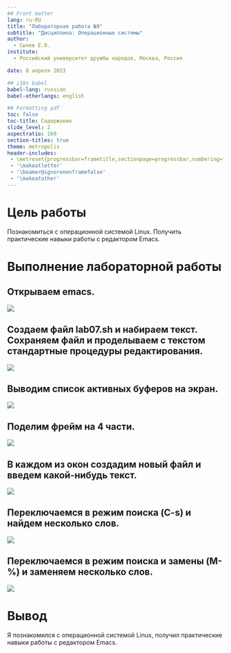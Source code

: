 ```yaml
---
## Front matter
lang: ru-RU
title: "Лабораторная работа №9"
subtitle: "Дисциплина: Операционные системы"
author:
  - Сычев Е.О.
institute:
  - Российский университет дружбы народов, Москва, Россия

date: 8 апреля 2023

## i18n babel
babel-lang: russian
babel-otherlangs: english

## Formatting pdf
toc: false
toc-title: Содержание
slide_level: 2
aspectratio: 169
section-titles: true
theme: metropolis
header-includes:
 - \metroset{progressbar=frametitle,sectionpage=progressbar,numbering=fraction}
 - '\makeatletter'
 - '\beamer@ignorenonframefalse'
 - '\makeatother'
---
```



# Цель работы

Познакомиться с операционной системой Linux. Получить практические навыки работы с редактором Emacs.

# Выполнение лабораторной работы

## Открываем emacs.

![](image/1.png)

## Создаем файл lab07.sh и набираем текст. Сохраняем файл и проделываем с текстом стандартные процедуры редактирования.

![](image/2.png)

## Выводим список активных буферов на экран.

![](image/3.png)

## Поделим фрейм на 4 части.

![](image/4.png)

## В каждом из окон создадим новый файл и введем какой-нибудь текст.

![](image/5.png)

## Переключаемся в режим поиска (C-s) и найдем несколько слов.

![](image/6.png)

## Переключаемся в режим поиска и замены (M-%) и заменяем несколько слов.

![](image/7.png)

# Вывод

Я познакомился с операционной системой Linux, получил практические навыки работы с редактором Emacs.

